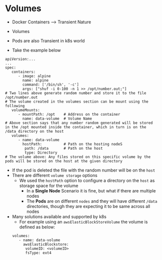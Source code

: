 Volumes
=======

- Docker Containers --> Transient Nature
- Volumes
- Pods are also Transient in k8s world

- Take the example below
```
apiVersion:...
...
spec:
   containers:
      - image: alpine
        name: alpine
        command: ['/bin/sh', '-c']
        args: ["shuf -i 0-100 -n 1 >> /opt/number.out;"]
# Two lines above generate random number and store it to the file /opt/number.out
# The volume created in the volumes section can be mount using the following
   volumeMounts:
      - mountPath: /opt    # Address on the container
        name: data-volume  # Volume Name
# Above section says that any number random generated will be stored in the /opt mounted inside the container, which in turn is on the /data directory on the host
   volumes:
      - name: data-volume
        hostPath:          # Path on the hosting nodeS
         path: /data       # Path on the host
         type: Directory
# The volume above: Any files stored on this specific volume by the pods will be stored on the host at the given directory

```     

- If the pod is deleted the file with the random number will be on the `host`
- There are different `volume storage` options
   - We used the `hostPath` option to configure a directory on the `host` as storage space for the volume
      - In a **Single Node** Scenario it is fine, but what if there are multiple nodes
      - The **Pods** are on different `nodes` and they will have different `/data` directories, though they are expecting it to be same across all nodes
- Many solutions available and supported by k8s
   - For example using an `awsElasticBlockStoreVolume` the volume is defined as below:
   ```
   volumes:
      - name: data-volume
        awsElasticBlockstore:
         volumeID: <volumeID>
         fsType: ext4
   ```
